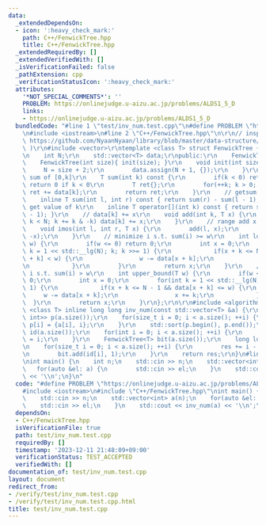 ```yaml
---
data:
  _extendedDependsOn:
  - icon: ':heavy_check_mark:'
    path: C++/FenwickTree.hpp
    title: C++/FenwickTree.hpp
  _extendedRequiredBy: []
  _extendedVerifiedWith: []
  _isVerificationFailed: false
  _pathExtension: cpp
  _verificationStatusIcon: ':heavy_check_mark:'
  attributes:
    '*NOT_SPECIAL_COMMENTS*': ''
    PROBLEM: https://onlinejudge.u-aizu.ac.jp/problems/ALDS1_5_D
    links:
    - https://onlinejudge.u-aizu.ac.jp/problems/ALDS1_5_D
  bundledCode: "#line 1 \"test/inv_num.test.cpp\"\n#define PROBLEM \"https://onlinejudge.u-aizu.ac.jp/problems/ALDS1_5_D\"\
    \n#include <iostream>\n#line 2 \"C++/FenwickTree.hpp\"\n\r\n// inspired by Nyaan(\
    \ https://github.com/NyaanNyaan/library/blob/master/data-structure/binary-indexed-tree.hpp\
    \ )\r\n#include <vector>\r\ntemplate <class T> struct FenwickTree {\r\nprivate:\r\
    \n    int N;\r\n    std::vector<T> data;\r\npublic:\r\n    FenwickTree(){}\r\n\
    \    FenwickTree(int size){ init(size); }\r\n    void init(int size) {\r\n   \
    \     N = size + 2;\r\n        data.assign(N + 1, {});\r\n    }\r\n    // get\
    \ sum of [0,k]\r\n    T sum(int k) const {\r\n        if(k < 0) return T{};  //\
    \ return 0 if k < 0\r\n        T ret{};\r\n        for(++k; k > 0; k -= k & -k)\
    \ ret += data[k];\r\n        return ret;\r\n    }\r\n    // getsum of [l,r]\r\n\
    \    inline T sum(int l, int r) const { return sum(r) - sum(l - 1); }\r\n    //\
    \ get value of k\r\n    inline T operator[](int k) const { return sum(k) - sum(k\
    \ - 1); }\r\n    // data[k] += x\r\n    void add(int k, T x) {\r\n        for(++k;\
    \ k < N; k += k & -k) data[k] += x;\r\n    }\r\n    // range add x to [l,r]\r\n\
    \    void imos(int l, int r, T x) {\r\n        add(l, x);\r\n        add(r + 1,\
    \ -x);\r\n    }\r\n    // minimize i s.t. sum(i) >= w\r\n    int lower_bound(T\
    \ w) {\r\n        if(w <= 0) return 0;\r\n        int x = 0;\r\n        for(int\
    \ k = 1 << std::__lg(N); k; k >>= 1) {\r\n            if(x + k <= N - 1 && data[x\
    \ + k] < w) {\r\n                w -= data[x + k];\r\n                x += k;\r\
    \n            }\r\n        }\r\n        return x;\r\n    }\r\n    // minimize\
    \ i s.t. sum(i) > w\r\n    int upper_bound(T w) {\r\n        if(w < 0) return\
    \ 0;\r\n        int x = 0;\r\n        for(int k = 1 << std::__lg(N); k; k >>=\
    \ 1) {\r\n            if(x + k <= N - 1 && data[x + k] <= w) {\r\n           \
    \     w -= data[x + k];\r\n                x += k;\r\n            }\r\n      \
    \  }\r\n        return x;\r\n    }\r\n};\r\n\r\n#include <algorithm>\r\ntemplate\
    \ <class T> inline long long inv_num(const std::vector<T> &a) {\r\n    std::vector<std::pair<T,\
    \ int>> p(a.size());\r\n    for(size_t i = 0; i < a.size(); ++i) {\r\n       \
    \ p[i] = {a[i], i};\r\n    }\r\n    std::sort(p.begin(), p.end());\r\n    std::vector<int>\
    \ id(a.size());\r\n    for(int i = 0; i < a.size(); ++i) {\r\n        id[p[i].second]\
    \ = i;\r\n    }\r\n    FenwickTree<T> bit(a.size());\r\n    long long res = 0;\r\
    \n    for(size_t i = 0; i < a.size(); ++i) {\r\n        res += i - bit.sum(id[i]);\r\
    \n        bit.add(id[i], 1);\r\n    }\r\n    return res;\r\n}\n#line 4 \"test/inv_num.test.cpp\"\
    \nint main() {\n    int n;\n    std::cin >> n;\n    std::vector<int> a(n);\n \
    \   for(auto &el: a) {\n        std::cin >> el;\n    }\n    std::cout << inv_num(a)\
    \ << '\\n';\n}\n"
  code: "#define PROBLEM \"https://onlinejudge.u-aizu.ac.jp/problems/ALDS1_5_D\"\n\
    #include <iostream>\n#include \"C++/FenwickTree.hpp\"\nint main() {\n    int n;\n\
    \    std::cin >> n;\n    std::vector<int> a(n);\n    for(auto &el: a) {\n    \
    \    std::cin >> el;\n    }\n    std::cout << inv_num(a) << '\\n';\n}"
  dependsOn:
  - C++/FenwickTree.hpp
  isVerificationFile: true
  path: test/inv_num.test.cpp
  requiredBy: []
  timestamp: '2023-12-11 21:48:09+09:00'
  verificationStatus: TEST_ACCEPTED
  verifiedWith: []
documentation_of: test/inv_num.test.cpp
layout: document
redirect_from:
- /verify/test/inv_num.test.cpp
- /verify/test/inv_num.test.cpp.html
title: test/inv_num.test.cpp
---
```

